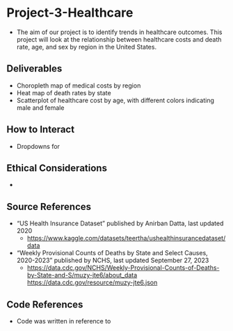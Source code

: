 # Project-3-Healthcare
- The aim of our project is to identify trends in healthcare outcomes. This project will look at the relationship between healthcare costs and death rate, age, and sex by region in the United States.
  
## Deliverables
- Choropleth map of medical costs by region
- Heat map of death rates by state
- Scatterplot of healthcare cost by age, with different colors indicating male and female

## How to Interact
- Dropdowns for 

## Ethical Considerations
- 


## Source References
- “US Health Insurance Dataset” published by Anirban Datta, last updated 2020
    - https://www.kaggle.com/datasets/teertha/ushealthinsurancedataset/data
- “Weekly Provisional Counts of Deaths by State and Select Causes, 2020-2023” published by NCHS, last updated September 27, 2023
    - https://data.cdc.gov/NCHS/Weekly-Provisional-Counts-of-Deaths-by-State-and-S/muzy-jte6/about_data
https://data.cdc.gov/resource/muzy-jte6.json

## Code References
- Code was written in reference to
